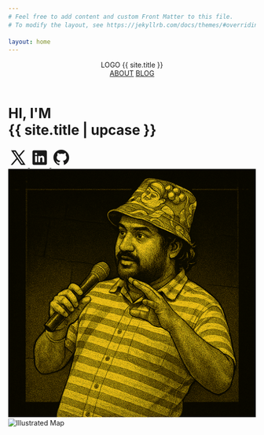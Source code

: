 ```yaml
---
# Feel free to add content and custom Front Matter to this file.
# To modify the layout, see https://jekyllrb.com/docs/themes/#overriding-theme-defaults

layout: home
---
```


<div class="site-container">
  <div class="custom-homepage">
    <header class="custom-header">
      <div class="custom-header-left">
        <span class="custom-logo">LOGO</span>
        <span class="custom-name">{{ site.title }}</span>
      </div>
      <nav class="custom-nav">
        <a href="#">ABOUT</a>
        <a href="#">BLOG</a>
      </nav>
    </header>
    <main class="custom-main">
      <div class="custom-main-left">
        <h1>HI, I'M<br>{{ site.title | upcase }}</h1>
        <div class="custom-socials">
          <a href="https://twitter.com/{{ site.twitter_username }}" class="custom-social-icon" target="_blank" aria-label="Twitter">
            <svg xmlns="http://www.w3.org/2000/svg" viewBox="0 0 30 30" width="40" height="40"><path d="M26.37,26l-8.795-12.822l0.015,0.012L25.52,4h-2.65l-6.46,7.48L11.28,4H4.33l8.211,11.971L12.54,15.97L3.88,26h2.65 l7.182-8.322L19.42,26H26.37z M10.23,6l12.34,18h-2.1L8.12,6H10.23z" fill="currentColor"/></svg>
          </a>
          <a href="https://linkedin.com/in/{{ site.linkedin_username }}" class="custom-social-icon" target="_blank" aria-label="LinkedIn">
            <svg xmlns="http://www.w3.org/2000/svg" viewBox="0 0 30 30" width="40" height="40"><path d="M24,4H6C4.895,4,4,4.895,4,6v18c0,1.105,0.895,2,2,2h18c1.105,0,2-0.895,2-2V6C26,4.895,25.105,4,24,4z M10.954,22h-2.95 v-9.492h2.95V22z M9.449,11.151c-0.951,0-1.72-0.771-1.72-1.72c0-0.949,0.77-1.719,1.72-1.719c0.948,0,1.719,0.771,1.719,1.719 C11.168,10.38,10.397,11.151,9.449,11.151z M22.004,22h-2.948v-4.616c0-1.101-0.02-2.517-1.533-2.517 c-1.535,0-1.771,1.199-1.771,2.437V22h-2.948v-9.492h2.83v1.297h0.04c0.394-0.746,1.356-1.533,2.791-1.533 c2.987,0,3.539,1.966,3.539,4.522V22z" fill="currentColor"/></svg>
          </a>
          <a href="https://github.com/{{ site.github_username }}" class="custom-social-icon" target="_blank" aria-label="GitHub">
            <svg xmlns="http://www.w3.org/2000/svg" viewBox="0 0 30 30" width="40" height="40"><path d="M15,3C8.373,3,3,8.373,3,15c0,5.623,3.872,10.328,9.092,11.63C12.036,26.468,12,26.28,12,26.047v-2.051 c-0.487,0-1.303,0-1.508,0c-0.821,0-1.551-0.353-1.905-1.009c-0.393-0.729-0.461-1.844-1.435-2.526 c-0.289-0.227-0.069-0.486,0.264-0.451c0.615,0.174,1.125,0.596,1.605,1.222c0.478,0.627,0.703,0.769,1.596,0.769 c0.433,0,1.081-0.025,1.691-0.121c0.328-0.833,0.895-1.6,1.588-1.962c-3.996-0.411-5.903-2.399-5.903-5.098 c0-1.162,0.495-2.286,1.336-3.233C9.053,10.647,8.706,8.73,9.435,8c1.798,0,2.885,1.166,3.146,1.481C13.477,9.174,14.461,9,15.495,9 c1.036,0,2.024,0.174,2.922,0.483C18.675,9.17,19.763,8,21.565,8c0.732,0.731,0.381,2.656,0.102,3.594 c0.836,0.945,1.328,2.066,1.328,3.226c0,2.697-1.904,4.684-5.894,5.097C18.199,20.49,19,22.1,19,23.313v2.734 c0,0.104-0.023,0.179-0.035,0.268C23.641,24.676,27,20.236,27,15C27,8.373,21.627,3,15,3z" fill="currentColor"/></svg>
          </a>
        </div>
      </div>
      <div class="custom-main-right">
        <img src="/assets/images/sunny_hero.png" alt="Profile Photo" class="profile-photo">
      </div>
    </main>
  </div>
</div>

<section class="map-section">
  <div class="map-image-wrapper">
    <img src="/assets/images/basemap.png" alt="Illustrated Map" class="map-image" />
  </div>
</section>
